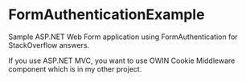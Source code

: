 # FormAuthenticationExample
Sample ASP.NET Web Form application using FormAuthentication for StackOverflow answers.

If you use ASP.NET MVC, you want to use OWIN Cookie Middleware component which is in my other project. 